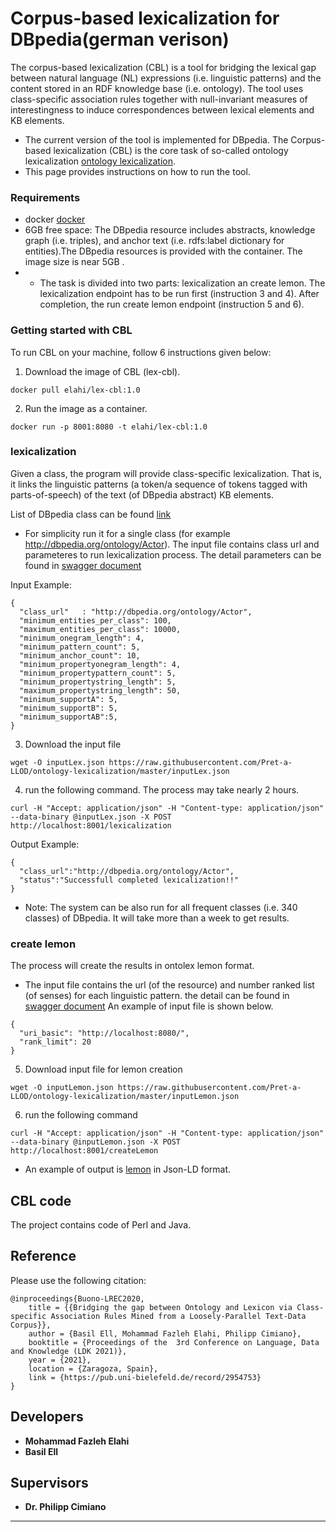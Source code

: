 # Corpus-based lexicalization for DBpedia(german verison)
The corpus-based lexicalization (CBL) is a tool for bridging the lexical gap between natural language (NL) expressions (i.e. linguistic patterns) and the content stored in an RDF knowledge base (i.e. ontology).  The tool uses class-specific association rules together with null-invariant measures of interestingness to induce correspondences between lexical elements and KB elements. 
- The current version of the tool is implemented for DBpedia. The Corpus-based lexicalization (CBL) is the core task of so-called ontology lexicalization [ontology lexicalization](https://aclanthology.org/W13-3803.pdf). 
- This page provides instructions on how to run the tool.

### Requirements
- docker [docker](https://docs.docker.com/engine/install/)
- 6GB free space: The DBpedia resource includes abstracts, knowledge graph (i.e. triples), and anchor text (i.e. rdfs:label dictionary for entities).The DBpedia resources is provided with the container. The image size is near 5GB .
- - The task is divided into two parts: lexicalization an create lemon. The lexicalization endpoint has to be run first (instruction 3 and 4). After completion, the run create lemon endpoint (instruction 5 and 6).

### Getting started with CBL
To run CBL on your machine, follow 6 instructions given below:

1. Download the image of CBL (lex-cbl). 
```
docker pull elahi/lex-cbl:1.0

```
2. Run the image as a container.
```
docker run -p 8001:8080 -t elahi/lex-cbl:1.0
```

### lexicalization
Given a class, the program will provide class-specific lexicalization. That is, it links the linguistic patterns (a token/a sequence of tokens tagged with parts-of-speech) of the text (of DBpedia abstract) KB elements. <br/>

List of DBpedia class can be found [link](https://github.com/Pret-a-LLOD/ontology-lexicalization/blob/master/classes/classes.txt) <br/>

- For simplicity run it for a single class (for example http://dbpedia.org/ontology/Actor). The input file contains class url and parameteres to run lexicalization process. The detail parameters can be found in [swagger document](https://app.swaggerhub.com/apis/melahi/lex-cbl/1.0.1)

Input Example:
```
{
  "class_url"   : "http://dbpedia.org/ontology/Actor",
  "minimum_entities_per_class": 100,
  "maximum_entities_per_class": 10000,
  "minimum_onegram_length": 4,
  "minimum_pattern_count": 5,
  "minimum_anchor_count": 10,
  "minimum_propertyonegram_length": 4,
  "minimum_propertypattern_count": 5,
  "minimum_propertystring_length": 5,
  "maximum_propertystring_length": 50,
  "minimum_supportA": 5,
  "minimum_supportB": 5,
  "minimum_supportAB":5,
}
```
3. Download the input file
```
wget -O inputLex.json https://raw.githubusercontent.com/Pret-a-LLOD/ontology-lexicalization/master/inputLex.json
```

4. run the following command. The process may take nearly 2 hours.
```
curl -H "Accept: application/json" -H "Content-type: application/json"  --data-binary @inputLex.json -X POST  http://localhost:8001/lexicalization
```
Output Example:
```
{
  "class_url":"http://dbpedia.org/ontology/Actor",
  "status":"Successfull completed lexicalization!!"
}
```
- Note: The system can be also run for all frequent classes (i.e.  340 classes) of DBpedia. It will take more than a week to get results.<br/>

### create lemon
The process will create the results in ontolex lemon format. 
- The input file contains the url (of the resource) and number ranked list (of senses) for each linguistic pattern. the detail can be found in [swagger document](https://app.swaggerhub.com/apis/melahi/lex-cbl/1.0.1)
An example of input file is shown below. 
```
{
  "uri_basic": "http://localhost:8080/",
  "rank_limit": 20
}
```
5. Download input file for lemon creation
```
wget -O inputLemon.json https://raw.githubusercontent.com/Pret-a-LLOD/ontology-lexicalization/master/inputLemon.json
```

6. run the following command
```
curl -H "Accept: application/json" -H "Content-type: application/json"  --data-binary @inputLemon.json -X POST  http://localhost:8001/createLemon
```
- An example of output is [lemon](https://github.com/Pret-a-LLOD/ontology-lexicalization/blob/master/examples/lexicon.json) in Json-LD format.

## CBL code
The project contains code of Perl and Java.


## Reference
Please use the following citation:
```
@inproceedings{Buono-LREC2020,
	title = {{Bridging the gap between Ontology and Lexicon via Class-specific Association Rules Mined from a Loosely-Parallel Text-Data Corpus}},
	author = {Basil Ell, Mohammad Fazleh Elahi, Philipp Cimiano},
	booktitle = {Proceedings of the  3rd Conference on Language, Data and Knowledge (LDK 2021)},
	year = {2021},
	location = {Zaragoza, Spain},
	link = {https://pub.uni-bielefeld.de/record/2954753}
}
```

## Developers
* **Mohammad Fazleh Elahi**
* **Basil Ell**
## Supervisors
* **Dr. Philipp Cimiano**  




---
